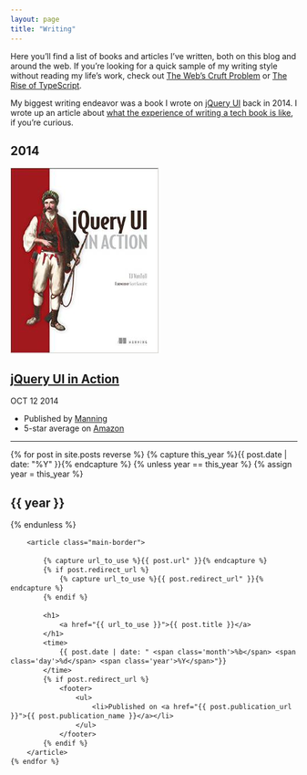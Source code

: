 ```yaml
---
layout: page
title: "Writing"
---
```


Here you’ll find a list of books and articles I’ve written, both on this blog and around the web. If you’re looking for a quick sample of my writing style without reading my life’s work, check out [The Web’s Cruft Problem](http://developer.telerik.com/featured/the-webs-cruft-problem/) or [The Rise of TypeScript](http://developer.telerik.com/featured/the-rise-of-typescript/).

My biggest writing endeavor was a book I wrote on [jQuery UI](http://jqueryui.com/) back in 2014. I wrote up an article about [what the experience of writing a tech book is like](https://www.tjvantoll.com/2014/12/29/so-you-want-to-write-a-tech-book/), if you’re curious.

<div class="blog-archives">
	<h2>2014</h2>
	<article class="book-listing">
		<img class="cover" src="/images/book.jpg" alt="jQuery UI in Action cover">
		<h1>
			<a href="http://tjvantoll.com/jquery-ui-in-action.html">jQuery UI in Action</a>
		</h1>
		<time>
			<span class="month">OCT</span>
			<span class="day">12</span>
			<span class="year">2014</span>
		</time>
		<ul>
			<li>Published by <a href="https://manning.com/">Manning</a></li>
			<li>5-star average on <a href="http://www.amazon.com/jQuery-UI-Action-T-VanToll/dp/1617291935/ref=sr_1_1?ie=UTF8&qid=1436237989&sr=8-1&keywords=jquery+ui">Amazon</a></li>
		</ul>
	</article>
</div>

<hr class="main-border">

<div class="blog-archives">
	{% for post in site.posts reverse %}
		{% capture this_year %}{{ post.date | date: "%Y" }}{% endcapture %}
		{% unless year == this_year %}
			{% assign year = this_year %}
			<h2>{{ year }}</h2>
		{% endunless %}

		<article class="main-border">

			{% capture url_to_use %}{{ post.url" }}{% endcapture %}
			{% if post.redirect_url %}
				{% capture url_to_use %}{{ post.redirect_url" }}{% endcapture %}
			{% endif %}

			<h1>
				<a href="{{ url_to_use }}">{{ post.title }}</a>
			</h1>
			<time>
				{{ post.date | date: " <span class='month'>%b</span> <span class='day'>%d</span> <span class='year'>%Y</span>"}}
			</time>
			{% if post.redirect_url %}
				<footer>
					<ul>
						<li>Published on <a href="{{ post.publication_url }}">{{ post.publication_name }}</a></li>
					</ul>
				</footer>
			{% endif %}
		</article>
	{% endfor %}
</div>
